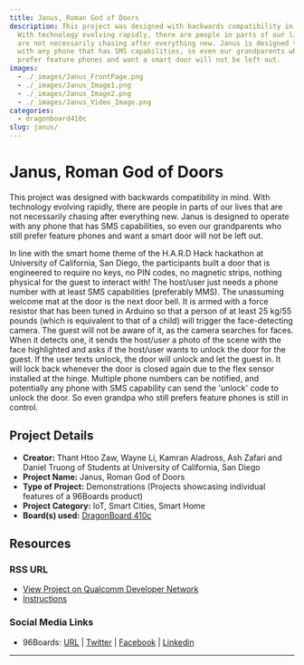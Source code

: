 ```yaml
---
title: Janus, Roman God of Doors
description: This project was designed with backwards compatibility in mind.
  With technology evolving rapidly, there are people in parts of our lives that
  are not necessarily chasing after everything new. Janus is designed to operate
  with any phone that has SMS capabilities, so even our grandparents who still
  prefer feature phones and want a smart door will not be left out.
images:
  - ./_images/Janus_FrontPage.png
  - ./_images/Janus_Image1.png
  - ./_images/Janus_Image2.png
  - ./_images/Janus_Video_Image.png
categories:
  - dragonboard410c
slug: janus/
---
```


# Janus, Roman God of Doors

This project was designed with backwards compatibility in mind. With technology evolving rapidly, there are people in parts of our lives that are not necessarily chasing after everything new. Janus is designed to operate with any phone that has SMS capabilities, so even our grandparents who still prefer feature phones and want a smart door will not be left out.

In line with the smart home theme of the H.A.R.D Hack hackathon at University of California, San Diego, the participants built a door that is engineered to require no keys, no PIN codes, no magnetic strips, nothing physical for the guest to interact with! The host/user just needs a phone number with at least SMS capabilities (preferably MMS). The unassuming welcome mat at the door is the next door bell. It is armed with a force resistor that has been tuned in Arduino so that a person of at least 25 kg/55 pounds (which is equivalent to that of a child) will trigger the face-detecting camera. The guest will not be aware of it, as the camera searches for faces. When it detects one, it sends the host/user a photo of the scene with the face highlighted and asks if the host/user wants to unlock the door for the guest. If the user texts unlock, the door will unlock and let the guest in. It will lock back whenever the door is closed again due to the flex sensor installed at the hinge. Multiple phone numbers can be notified, and potentially any phone with SMS capability can send the 'unlock' code to unlock the door. So even grandpa who still prefers feature phones is still in control.

## Project Details

- **Creator:** Thant Htoo Zaw, Wayne Li, Kamran Aladross, Ash Zafari and Daniel Truong of Students at University of California, San Diego
- **Project Name:** Janus, Roman God of Doors
- **Type of Project:** Demonstrations (Projects showcasing individual features of a 96Boards product)
- **Project Category:** IoT, Smart Cities, Smart Home
- **Board(s) used:** [DragonBoard 410c](https://www.96boards.org/product/dragonboard410c/)

## Resources

### RSS URL

- [View Project on Qualcomm Developer Network](https://developer.qualcomm.com/project/janus-roman-god-doors)
- [Instructions](https://github.com/htoo97/Janus)

### Social Media Links

- 96Boards: [URL](https://www.96boards.org/) &#124; [Twitter](https://twitter.com/96boards) &#124; [Facebook](https://www.facebook.com/96Boards) &#124; [Linkedin](https://www.linkedin.com/company/{{site.linkedin_username}}/)

---
